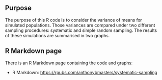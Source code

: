 ## Purpose
The purpose of this R code is to consider the variance of means for simulated populations.
Those variances are compared under two different sampling procedures: systematic and simple random sampling.
The results of these simulations are summarised in two graphs.

## R Markdown page
There is an R Markdown page containing the code and graphs:
- R Markdown: https://rpubs.com/anthonybmasters/systematic-sampling
